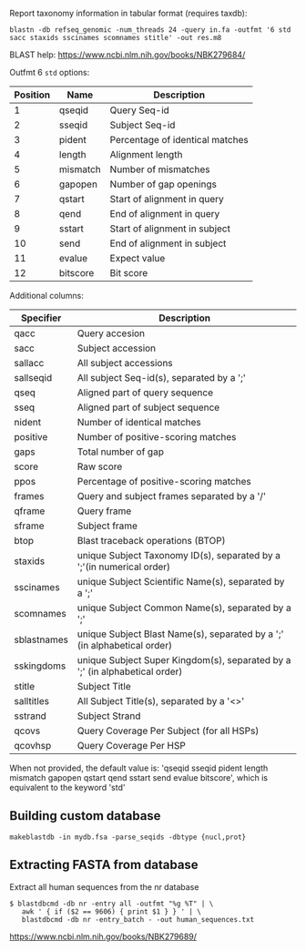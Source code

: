 
Report taxonomy information in tabular format (requires taxdb):
```
blastn -db refseq_genomic -num_threads 24 -query in.fa -outfmt '6 std sacc staxids sscinames scomnames stitle' -out res.m8
```

BLAST help: https://www.ncbi.nlm.nih.gov/books/NBK279684/

Outfmt 6 `std` options:

|Position|Name| Description|
|--|--|--|
|1| qseqid | Query Seq-id |
|2| sseqid | Subject Seq-id |
|3| pident | Percentage of identical matches |
|4| length | Alignment length |
|5| mismatch | Number of mismatches |
|6| gapopen | Number of gap openings |
|7| qstart | Start of alignment in query |
|8| qend | End of alignment in query |
|9| sstart | Start of alignment in subject |
|10| send | End of alignment in subject |
|11| evalue | Expect value |
|12| bitscore | Bit score |

Additional columns:

| Specifier | Description |
|--|--|
| qacc | Query accesion |
| sacc | Subject accession |
| sallacc | All subject accessions |
| sallseqid | All subject Seq-id(s), separated by a ';' |
| qseq | Aligned part of query sequence |
| sseq | Aligned part of subject sequence |
| nident | Number of identical matches |
| positive | Number of positive-scoring matches |
| gaps | Total number of gap |
| score | Raw score |
| ppos | Percentage of positive-scoring matches |
| frames | Query and subject frames separated by a '/' |
| qframe | Query frame |
| sframe | Subject frame |
| btop | Blast traceback operations (BTOP) |
| staxids | unique Subject Taxonomy ID(s), separated by a ';'(in numerical order) |
| sscinames | unique Subject Scientific Name(s), separated by a ';' |
| scomnames | unique Subject Common Name(s), separated by a ';' |
| sblastnames | unique Subject Blast Name(s), separated by a ';' (in alphabetical order) |
| sskingdoms | unique Subject Super Kingdom(s), separated by a ';' (in alphabetical order) |
| stitle | Subject Title |
| salltitles | All Subject Title(s), separated by a '<>' |
| sstrand | Subject Strand |
| qcovs | Query Coverage Per Subject (for all HSPs) |
| qcovhsp | Query Coverage Per HSP |

When not provided, the default value is:
'qseqid sseqid pident length mismatch gapopen qstart qend sstart send evalue bitscore', which is equivalent to the keyword 'std'

## Building custom database
```
makeblastdb -in mydb.fsa -parse_seqids -dbtype {nucl,prot}
```

## Extracting FASTA from database

Extract all human sequences from the nr database
```
$ blastdbcmd -db nr -entry all -outfmt "%g %T" | \
   awk ' { if ($2 == 9606) { print $1 } } ' | \
   blastdbcmd -db nr -entry_batch - -out human_sequences.txt
```

https://www.ncbi.nlm.nih.gov/books/NBK279689/
